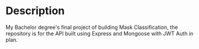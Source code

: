 # Description

My Bachelor degree's final project of building Mask Classification, the repository is for the API built using Express and Mongoose with JWT Auth in plan.
